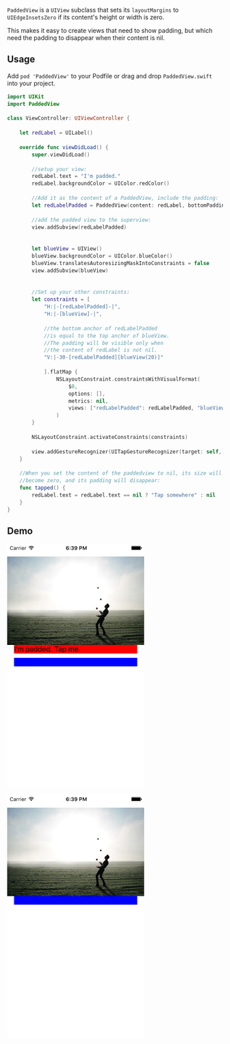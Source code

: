 `PaddedView` is a `UIView` subclass that sets its `layoutMargins` to `UIEdgeInsetsZero` if its content's height or width is zero.

This makes it easy to create views that need to show padding, but which need the padding to disappear when their content is nil. 

## Usage

Add `pod 'PaddedView'` to your Podfile or drag and drop `PaddedView.swift` into your project.

```swift
import UIKit
import PaddedView

class ViewController: UIViewController {

    let redLabel = UILabel()

    override func viewDidLoad() {
        super.viewDidLoad()

        //setup your view:
        redLabel.text = "I'm padded."
        redLabel.backgroundColor = UIColor.redColor()

        //Add it as the content of a PaddedView, include the padding:
        let redLabelPadded = PaddedView(content: redLabel, bottomPadding: 20)

        //add the padded view to the superview:
        view.addSubview(redLabelPadded)


        let blueView = UIView()
        blueView.backgroundColor = UIColor.blueColor()
        blueView.translatesAutoresizingMaskIntoConstraints = false
        view.addSubview(blueView)


        //Set up your other constraints:
        let constraints = [
            "H:|-[redLabelPadded]-|",
            "H:|-[blueView]-|",

            //the bottom anchor of redLabelPadded
            //is equal to the top anchor of blueView.
            //The padding will be visible only when 
            //the content of redLabel is not nil.
            "V:|-30-[redLabelPadded][blueView(20)]"

            ].flatMap {
                NSLayoutConstraint.constraintsWithVisualFormat(
                    $0,
                    options: [],
                    metrics: nil,
                    views: ["redLabelPadded": redLabelPadded, "blueView": blueView]
                )
        }
        
        NSLayoutConstraint.activateConstraints(constraints)

        view.addGestureRecognizer(UITapGestureRecognizer(target: self, action: #selector(tapped)))
    }

    //When you set the content of the paddedview to nil, its size will
    //become zero, and its padding will disappear:
    func tapped() {
        redLabel.text = redLabel.text == nil ? "Tap somewhere" : nil
    }
}

```

## Demo

![](Screenshots/iOS-screenshot-1.png)

![](Screenshots/iOS-screenshot-2.png)

